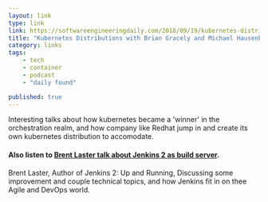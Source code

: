 ```yaml
---
layout: link
type: link
link: https://softwareengineeringdaily.com/2018/09/19/kubernetes-distributions-with-brian-gracely-and-michael-hausenblas/
title: "Kubernetes Distributions with Brian Gracely and Michael Hausenblas"
category: links
tags: 
    - tech
    - container
    - podcast
    - "daily found"

published: true
---
```


Interesting talks about how kubernetes became a 'winner' in the orchestration realm, and how company like Redhat jump in and create its own kubernetes distribution to accomodate.

#### Also listen to [Brent Laster talk about Jenkins 2 as build server](http://www.se-radio.net/2018/09/se-radio-episode-338-brent-laster-on-the-jenkins-2-build-server/).
Brent Laster, Author of Jenkins 2: Up and Running, Discussing some improvement and couple technical topics, and how Jenkins fit in on thee Agile and DevOps world.
